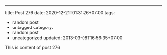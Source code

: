 ---
title: Post 276
date: 2020-12-21T01:31:26+07:00
tags:
  - random post
  - untagged
category:
  - random post
  - uncategorized
updated: 2013-03-08T16:56:35+07:00

This is content of post 276